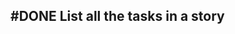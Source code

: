 ## #DONE List all the tasks in a story
<!--  #story -->
<!-- created:2023-09-13T01:06:24.152Z task-id:74yjz order:-120 story-id:List-tasks-in-a-story completed:2023-10-01T17:34:03.924Z
archived:true
archivedAt:2024-10-30T22:38:06-04:00
originalPath:backlog/stories/List-tasks-in-a-story/README.md
originalLine:1
-->


